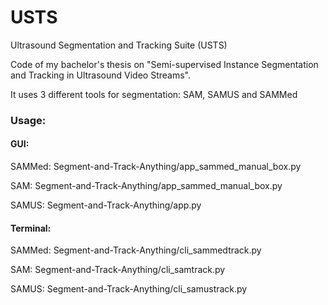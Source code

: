 # USTS

Ultrasound Segmentation and Tracking Suite (USTS)

Code of my bachelor's thesis on "Semi-supervised Instance Segmentation and Tracking in Ultrasound Video Streams".

It uses 3 different tools for segmentation: SAM, SAMUS and SAMMed

### Usage:

#### GUI:

SAMMed: Segment-and-Track-Anything/app_sammed_manual_box.py

SAM: Segment-and-Track-Anything/app_sammed_manual_box.py

SAMUS: Segment-and-Track-Anything/app.py

#### Terminal: 

SAMMed: Segment-and-Track-Anything/cli_sammedtrack.py

SAM: Segment-and-Track-Anything/cli_samtrack.py

SAMUS: Segment-and-Track-Anything/cli_samustrack.py
